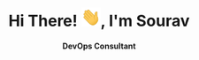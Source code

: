 <div align="center">
<h1 align="center">Hi There! <img width="35" src="https://github.com/1999AZZAR/1999AZZAR/blob/main/resources/img/waving.gif">, I'm Sourav</h1>
<h4 align="center">DevOps Consultant</h4>
</div>
